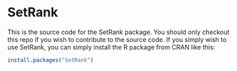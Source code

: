 # SetRank

This is the source code for the SetRank package. You should only checkout this
repo if you wish to contribute to the source code. If you simply wish to use 
SetRank, you can simply install the R package from CRAN like this:

```R
install.packages("SetRank")
```


